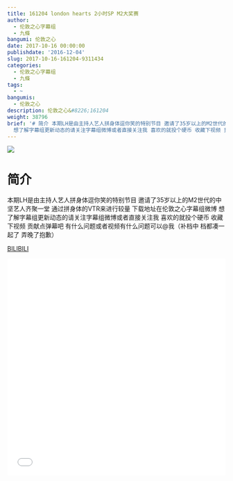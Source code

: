 ```yaml
---
title: 161204 london hearts 2小时SP M2大奖赛
author:
  - 伦敦之心字幕组
  - 九條
bangumi: 伦敦之心
date: 2017-10-16 00:00:00
publishdate: '2016-12-04'
slug: 2017-10-16-161204-9311434
categories:
  - 伦敦之心字幕组
  - 九條
tags:
  - ~
bangumis:
  - 伦敦之心
description: 伦敦之心&#8226;161204
weight: 38796
brief: '# 简介 本期LH是由主持人艺人拼身体逗你笑的特别节目 邀请了35岁以上的M2世代的中坚艺人齐聚一堂 通过拼身体的VTR来进行较量 下载地址在伦敦之心字幕组微博
  想了解字幕组更新动态的请关注字幕组微博或者直接关注我 喜欢的就投个硬币 收藏下视频 贡献点弹幕吧 有什么问题或者视频有什么问题可以@我（补档中 档都凑一起了 弄晚了抱歉）'
---
```


![](https://i.imgur.com/kKFVVAb.jpg)

# 简介  
本期LH是由主持人艺人拼身体逗你笑的特别节目 邀请了35岁以上的M2世代的中坚艺人齐聚一堂 通过拼身体的VTR来进行较量 下载地址在伦敦之心字幕组微博 想了解字幕组更新动态的请关注字幕组微博或者直接关注我 喜欢的就投个硬币 收藏下视频 贡献点弹幕吧 有什么问题或者视频有什么问题可以@我（补档中 档都凑一起了 弄晚了抱歉）

  [BILIBILI](https://www.bilibili.com/video/av9311434/)


<div class="vcontainer">  <iframe class='video' src="//www.bilibili.com/blackboard/player.html?aid=9311434" width="100%" height="500" frameborder="0" allowfullscreen="allowfullscreen"></iframe></div>
